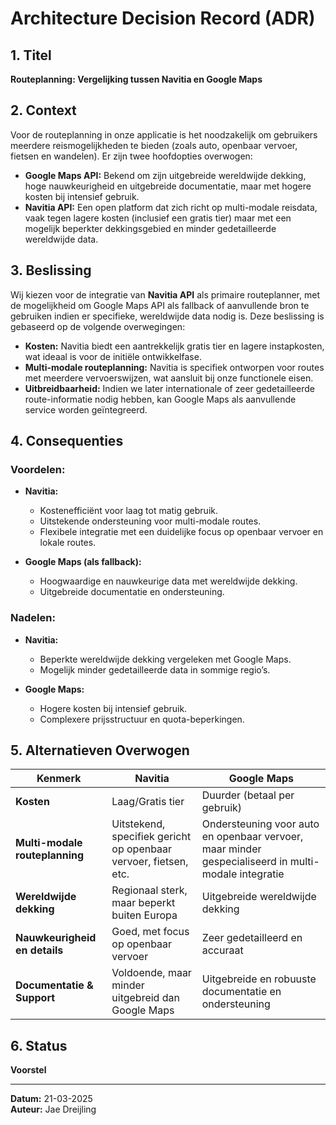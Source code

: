 # Architecture Decision Record (ADR)

## 1. Titel
**Routeplanning: Vergelijking tussen Navitia en Google Maps**

## 2. Context
Voor de routeplanning in onze applicatie is het noodzakelijk om gebruikers meerdere reismogelijkheden te bieden (zoals auto, openbaar vervoer, fietsen en wandelen). Er zijn twee hoofdopties overwogen:

- **Google Maps API:** Bekend om zijn uitgebreide wereldwijde dekking, hoge nauwkeurigheid en uitgebreide documentatie, maar met hogere kosten bij intensief gebruik.
- **Navitia API:** Een open platform dat zich richt op multi-modale reisdata, vaak tegen lagere kosten (inclusief een gratis tier) maar met een mogelijk beperkter dekkingsgebied en minder gedetailleerde wereldwijde data.

## 3. Beslissing
Wij kiezen voor de integratie van **Navitia API** als primaire routeplanner, met de mogelijkheid om Google Maps API als fallback of aanvullende bron te gebruiken indien er specifieke, wereldwijde data nodig is. Deze beslissing is gebaseerd op de volgende overwegingen:

- **Kosten:** Navitia biedt een aantrekkelijk gratis tier en lagere instapkosten, wat ideaal is voor de initiële ontwikkelfase.
- **Multi-modale routeplanning:** Navitia is specifiek ontworpen voor routes met meerdere vervoerswijzen, wat aansluit bij onze functionele eisen.
- **Uitbreidbaarheid:** Indien we later internationale of zeer gedetailleerde route-informatie nodig hebben, kan Google Maps als aanvullende service worden geïntegreerd.

## 4. Consequenties

### Voordelen:
- **Navitia:**
    - Kostenefficiënt voor laag tot matig gebruik.
    - Uitstekende ondersteuning voor multi-modale routes.
    - Flexibele integratie met een duidelijke focus op openbaar vervoer en lokale routes.

- **Google Maps (als fallback):**
    - Hoogwaardige en nauwkeurige data met wereldwijde dekking.
    - Uitgebreide documentatie en ondersteuning.

### Nadelen:
- **Navitia:**
    - Beperkte wereldwijde dekking vergeleken met Google Maps.
    - Mogelijk minder gedetailleerde data in sommige regio’s.

- **Google Maps:**
    - Hogere kosten bij intensief gebruik.
    - Complexere prijsstructuur en quota-beperkingen.

## 5. Alternatieven Overwogen

| Kenmerk                   | Navitia              | Google Maps           |
|---------------------------|----------------------|-----------------------|
| **Kosten**                | Laag/Gratis tier     | Duurder (betaal per gebruik) |
| **Multi-modale routeplanning** | Uitstekend, specifiek gericht op openbaar vervoer, fietsen, etc. | Ondersteuning voor auto en openbaar vervoer, maar minder gespecialiseerd in multi-modale integratie |
| **Wereldwijde dekking**   | Regionaal sterk, maar beperkt buiten Europa | Uitgebreide wereldwijde dekking |
| **Nauwkeurigheid en details** | Goed, met focus op openbaar vervoer | Zeer gedetailleerd en accuraat |
| **Documentatie & Support**| Voldoende, maar minder uitgebreid dan Google Maps | Uitgebreide en robuuste documentatie en ondersteuning |

## 6. Status
**Voorstel**

---

**Datum:** 21-03-2025  
**Auteur:** Jae Dreijling
